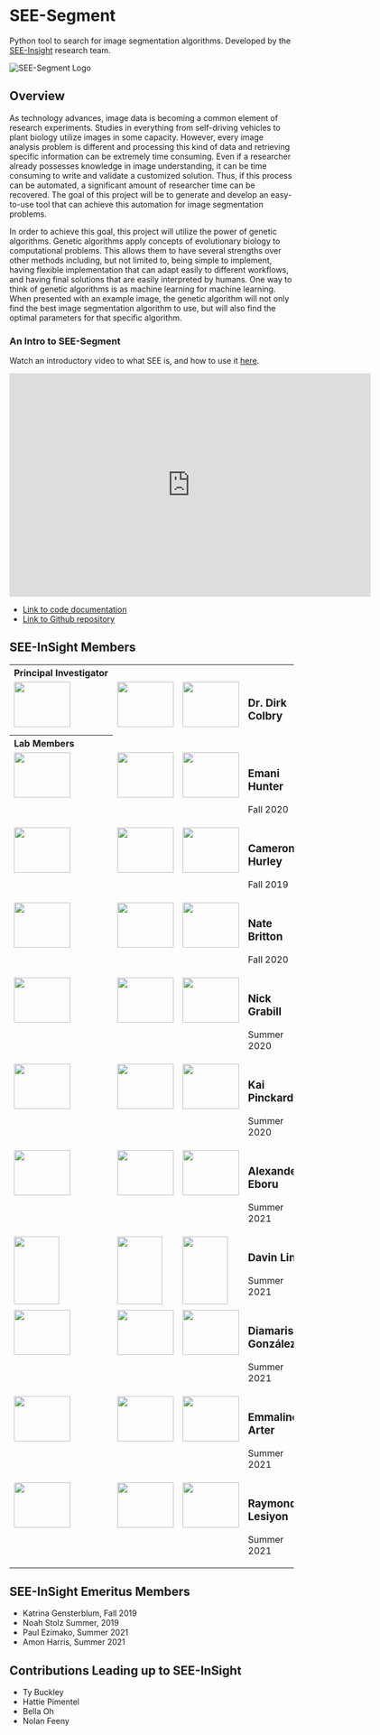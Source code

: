 # SEE-Segment  

Python tool to search for image segmentation algorithms.  Developed by the [SEE-Insight](https://see-insight.github.io) research team.

![SEE-Segment Logo](SEE-Segment_logo.png)

## Overview

As technology advances, image data is becoming a common element of research experiments. Studies in everything from self-driving vehicles to plant biology utilize images in some capacity. However, every image analysis problem is different and processing this kind of data and retrieving specific information can be extremely time consuming. Even if a researcher already possesses knowledge in image understanding, it can be time consuming to write and validate a customized solution. Thus, if this process can be automated, a significant amount of researcher time can be recovered. The goal of this project will be to generate and develop an easy-to-use tool that can achieve this automation for image segmentation problems.

In order to achieve this goal, this project will utilize the power of genetic algorithms. Genetic algorithms apply concepts of evolutionary biology to computational problems. This allows them to have several strengths over other methods including, but not limited to, being simple to implement, having flexible implementation that can adapt easily to different workflows, and having final solutions that are easily interpreted by humans. One way to think of genetic algorithms is as machine learning for machine learning. When presented with an example image, the genetic algorithm will not only find the best image segmentation algorithm to use, but will also find the optimal parameters for that specific algorithm.



### An Intro to SEE-Segment

Watch an introductory video to what SEE is, and how to use it [here](https://mediaspace.msu.edu/media/t/1_60yjrdjs).

<iframe id="kaltura_player" src="https://cdnapisec.kaltura.com/p/811482/sp/81148200/embedIframeJs/uiconf_id/27551951/partner_id/811482?iframeembed=true&playerId=kaltura_player&entry_id=1_60yjrdjs&flashvars[streamerType]=auto&amp;flashvars[localizationCode]=en&amp;flashvars[leadWithHTML5]=true&amp;flashvars[sideBarContainer.plugin]=true&amp;flashvars[sideBarContainer.position]=left&amp;flashvars[sideBarContainer.clickToClose]=true&amp;flashvars[chapters.plugin]=true&amp;flashvars[chapters.layout]=vertical&amp;flashvars[chapters.thumbnailRotator]=false&amp;flashvars[streamSelector.plugin]=true&amp;flashvars[EmbedPlayer.SpinnerTarget]=videoHolder&amp;flashvars[dualScreen.plugin]=true&amp;flashvars[hotspots.plugin]=1&amp;flashvars[Kaltura.addCrossoriginToIframe]=true&amp;&wid=1_tnse5bqv" width="640" height="396" allowfullscreen webkitallowfullscreen mozAllowFullScreen allow="autoplay *; fullscreen *; encrypted-media *" sandbox="allow-forms allow-same-origin allow-scripts allow-top-navigation allow-pointer-lock allow-popups allow-modals allow-orientation-lock allow-popups-to-escape-sandbox allow-presentation allow-top-navigation-by-user-activation" frameborder="0" title="Kaltura Player"></iframe>

* [Link to code documentation](./see/index.html)
* [Link to Github repository](https://github.com/see-insight/see-segment)

## SEE-InSight Members
<style>
	.section {
		text-align: left
	}
	
	table tr td {
		vertical-align: top
	}
</style>
<table style="table-layout:fixed">
  <tr class='section'>
	<!--- Section --->
	<th nowrap> Principal Investigator </th>
  </tr>
  <tr>
    <td> 
		<image src="./Images/member_images/originals/Dirk.jpeg" width="100px" height="80px"></image>  
	</td>
    <td> 
		<image src="./Images/member_images/ground_truths/dirk_GT.png" width="100px" height="80px"></image>  
	</td>
    <td> 
		<image src="./Images/member_images/segmentations/Dirk_Segmented.png" width="100px" height="80px"></image> 
	</td>
    <td> 
		<h3> Dr. Dirk Colbry </h3> 
    </td>
  </tr>
  
  <tr class='section'>
	<!--- Section --->
	<th nowrap> Lab Members </th>
  </tr>
  
  <tr>
    <td> 
		<image src="SEE-Segment_logo.png" width="100px" height="80px"></image>  
	</td>
    <td> 
		<image src="SEE-Segment_logo.png" width="100px" height="80px"></image>  
	</td>
    <td> 
		<image src="SEE-Segment_logo.png" width="100px" height="80px"></image> 
	</td>
    <td> 
		<h3> Emani Hunter </h3> 
		<p> Fall 2020 </p>
    </td>
  </tr>

  <tr>
    <td> 
		<image src="SEE-Segment_logo.png" width="100px" height="80px"></image>  
	</td>
    <td> 
		<image src="SEE-Segment_logo.png" width="100px" height="80px"></image>  
	</td>
    <td> 
		<image src="SEE-Segment_logo.png" width="100px" height="80px"></image> 
	</td>
    <td> 
		<h3> Cameron Hurley </h3> 
		<p> Fall 2019 </p>
    </td>
  </tr>
  
  <tr>
    <td> 
		<image src="SEE-Segment_logo.png" width="100px" height="80px"></image>  
	</td>
    <td> 
		<image src="SEE-Segment_logo.png" width="100px" height="80px"></image>  
	</td>
    <td> 
		<image src="SEE-Segment_logo.png" width="100px" height="80px"></image> 
	</td>
    <td> 
		<h3> Nate Britton </h3> 
		<p> Fall 2020 </p>
    </td>
  </tr>
  
  <tr>
    <td> 
		<image src="SEE-Segment_logo.png" width="100px" height="80px"></image>  
	</td>
    <td> 
		<image src="SEE-Segment_logo.png" width="100px" height="80px"></image>  
	</td>
    <td> 
		<image src="SEE-Segment_logo.png" width="100px" height="80px"></image> 
	</td>
    <td> 
		<h3> Nick Grabill </h3> 
		<p> Summer 2020 </p>
    </td>
  </tr>
  
  <tr>
    <td> 
		<image src="SEE-Segment_logo.png" width="100px" height="80px"></image>  
	</td>
    <td> 
		<image src="SEE-Segment_logo.png" width="100px" height="80px"></image>  
	</td>
    <td> 
		<image src="SEE-Segment_logo.png" width="100px" height="80px"></image> 
	</td>
    <td> 
		<h3> Kai Pinckard </h3> 
		<p> Summer 2020 </p>
    </td>
  </tr>
  
  <tr>
	<td> 
		<image src="./Images/member_images/originals/Eboru.png" width="100px" height="80px"></image>  
	</td>
	<td> 
		<image src="./Images/member_images/ground_truths/Eboru_GT.png" width="100px" height="80px"></image>  
	</td>
    <td> 
		<image src="./Images/member_images/segmentations/Eboru_segmented.png" width="100px" height="80px"></image> 
	</td>
	<td> 
		<h3> Alexander Eboru </h3> 
		<p> Summer 2021 </p>
    </td>
  </tr>
  
  <tr>
    <td> 
		<image src="./Images/member_images/originals/Davin.jpeg" width="80px" height="120px"></image>  
	</td>
    <td> 
		<image src="./Images/member_images/ground_truths/Davin_GT.png" width="80px" height="120px"></image>  
	</td>
    <td> <image src="./Images/member_images/segmentations/Davin_Segmented.png" width="80px" height="120px"></image> </td>
    <td> 
      <h3> Davin Lin </h3> 
      <p> Summer 2021 </p>
    </td>
  </tr>
  
  <tr>
    <td> 
		<image src="SEE-Segment_logo.png" width="100px" height="80px"></image>  
	</td>
    <td> 
		<image src="SEE-Segment_logo.png" width="100px" height="80px"></image>  
	</td>
    <td> 
		<image src="SEE-Segment_logo.png" width="100px" height="80px"></image> 
	</td>
    <td> 
      <h3> Diamaris González </h3> 
      <p> Summer 2021 </p>
    </td>
  </tr>
  
  <tr>
    <td> 
		<image src="./Images/member_images/originals/Emma.jpg" width="100px" height="80px"></image>  
	</td>
    <td> 
		<image src="./Images/member_images/ground_truths/Emma_GT.png" width="100px" height="80px"></image>  
	</td>
    <td> 
		<image src="./Images/member_images/segmentations/Emma_segmented.png" width="100px" height="80px"></image> 
	</td>
    <td> 
      <h3> Emmaline Arter </h3> 
      <p> Summer 2021 </p>
    </td>
  </tr>
  
  <tr>
    <td> 
		<image src="SEE-Segment_logo.png" width="100px" height="80px"></image>  
	</td>
    <td> 
		<image src="SEE-Segment_logo.png" width="100px" height="80px"></image>  
	</td>
    <td> 
		<image src="SEE-Segment_logo.png" width="100px" height="80px"></image> 
	</td>
    <td> 
      <h3> Raymond Lesiyon </h3> 
      <p> Summer 2021 </p>
    </td>
  </tr>
</table>

## SEE-InSight Emeritus Members
- Katrina Gensterblum, Fall 2019
- Noah Stolz Summer, 2019
- Paul Ezimako, Summer 2021
- Amon Harris, Summer 2021

## Contributions Leading up to SEE-InSight
- Ty Buckley
- Hattie Pimentel
- Bella Oh
- Nolan Feeny
